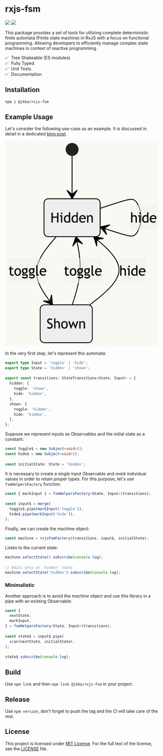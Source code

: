 # rxjs-fsm

![](https://github.com/jmeinlschmidt/rxjs-fsm/actions/workflows/node.js.yml/badge.svg)
![](https://img.shields.io/npm/dt/@jkba/rxjs-fsm?logo=npm)


This package provides a set of tools for utilizing complete deterministic finite automata (Finite state machine) in RxJS with a focus on functional programming.
Allowing developers to efficiently manage complex state machines in context of reactive programming.

✅ &nbsp;Tree Shakeable (ES modules)  
✅ &nbsp;Fully Typed  
✅ &nbsp;Unit Tests  
✅ &nbsp;Documentation


## Installation

```sh
npm i @jkba/rxjs-fsm
```


## Example Usage

Let's consider the following use-case as an example. It is discussed in detail in a dedicated [blog post](https://blog.jakb.cz/posts/automata-in-rxjs/).

![Automata example](automata-example.png)

In the very first step, let's represent this automata:

```ts
export type Input = 'toggle' | 'hide';
export type State = 'hidden' | 'shown';

export const transitions: StateTransitions<State, Input> = {
  hidden: {
    toggle: 'shown',
    hide: 'hidden',
  },
  shown: {
    toggle: 'hidden',
    hide: 'hidden',
  },
};
```


Suppose we represent inputs as Observables and the initial state as a constant:

```ts
const toggle$ = new Subject<void>();
const hide$ = new Subject<void>();

const initialState: State = 'hidden';
```

It is necessary to create a single input Observable and _mark_ individual values in order to retain proper types. For this purpose, let's use `fsmHelpersFactory` function.

```ts
const { markInput } = fsmHelpersFactory<State, Input>(transitions);

const input$ = merge(
  toggle$.pipe(markInput('toggle')),
  hide$.pipe(markInput('hide')),
);
```

Finally, we can create the machine object:

```ts
const machine = rxjsFsmFactory(transitions, input$, initialState);
```

Listen to the current state:

```ts
machine.selectState().subscribe(console.log);

// Emits only on `hidden` state
machine.selectState('hidden').subscribe(console.log);
```

### Minimalistic

Another approach is to avoid the _machine_ object and use this library in a pipe with an existing Observable:

```ts
const {
  nextState,
  markInput,
} = fsmHelpersFactory<State, Input>(transitions);

const state$ = input$.pipe(
  scan(nextState, initialState),
);

state$.subscribe(console.log);
```


## Build

Use `npm link` and then `npm link @jkba/rxjs-fsm` in your project.


## Release

Use `npm version`, don't forget to push the tag and the CI will take care of the rest.


## License

This project is licensed under [MIT License](http://opensource.org/licenses/MIT/).
For the full text of the license, see the [LICENSE](LICENSE) file.
